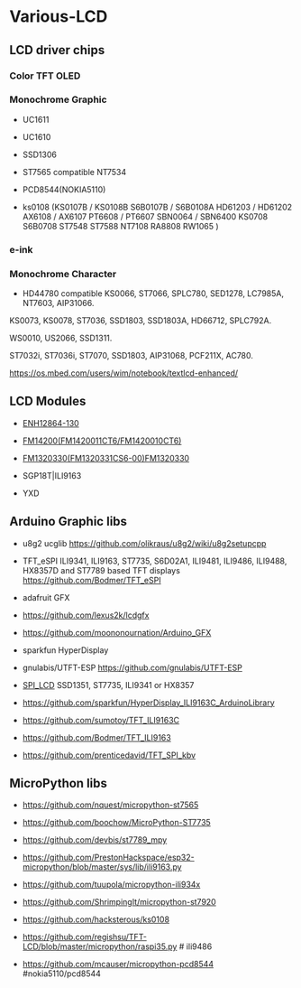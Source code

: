 # Various-LCD

## LCD driver chips

### Color TFT OLED 

###  Monochrome Graphic
* UC1611 

* UC1610

* SSD1306 

* ST7565 compatible NT7534

* PCD8544(NOKIA5110)

* ks0108 (KS0107B / KS0108B S6B0107B / S6B0108A HD61203 / HD61202 AX6108 / AX6107 PT6608 / PT6607 SBN0064 / SBN6400
KS0708 S6B0708 ST7548 ST7588 NT7108 RA8808 RW1065 )

### e-ink


### Monochrome Character 
* HD44780 compatible KS0066, ST7066, SPLC780, SED1278, LC7985A, NT7603, AIP31066. 

KS0073, KS0078, ST7036, SSD1803, SSD1803A, HD66712, SPLC792A. 

WS0010, US2066, SSD1311.

ST7032i, ST7036i, ST7070, SSD1803, AIP31068, PCF211X, AC780.

https://os.mbed.com/users/wim/notebook/textlcd-enhanced/


## LCD Modules

* [ENH12864-130](ENH12864-130/sample_image_ENH12864-130.jpg)

* [FM14200(FM1420011CT6/FM1420010CT6)](FM14200/FM1420010CT6.jpg)


* [FM1320330(FM1320331CS6-00)FM1320330](FM1320330/FM1320331CS6-00.jpg)

* SGP18T|ILI9163

* YXD




## Arduino Graphic libs

* u8g2 ucglib https://github.com/olikraus/u8g2/wiki/u8g2setupcpp
* TFT_eSPI ILI9341, ILI9163, ST7735, S6D02A1, ILI9481, ILI9486, ILI9488, HX8357D and ST7789 based TFT displays https://github.com/Bodmer/TFT_eSPI
* adafruit GFX
* https://github.com/lexus2k/lcdgfx
* https://github.com/moononournation/Arduino_GFX
* sparkfun HyperDisplay

* gnulabis/UTFT-ESP https://github.com/gnulabis/UTFT-ESP

* [SPI_LCD](https://github.com/bitbank2/SPI_LCD) SSD1351, ST7735, ILI9341 or HX8357
 
* https://github.com/sparkfun/HyperDisplay_ILI9163C_ArduinoLibrary

* https://github.com/sumotoy/TFT_ILI9163C

* https://github.com/Bodmer/TFT_ILI9163

* https://github.com/prenticedavid/TFT_SPI_kbv

## MicroPython libs

* https://github.com/nquest/micropython-st7565

* https://github.com/boochow/MicroPython-ST7735

* https://github.com/devbis/st7789_mpy

* https://github.com/PrestonHackspace/esp32-micropython/blob/master/sys/lib/ili9163.py 

* https://github.com/tuupola/micropython-ili934x

* https://github.com/ShrimpingIt/micropython-st7920

* https://github.com/hacksterous/ks0108

* https://github.com/regishsu/TFT-LCD/blob/master/micropython/raspi35.py # ili9486

* https://github.com/mcauser/micropython-pcd8544 #nokia5110/pcd8544
